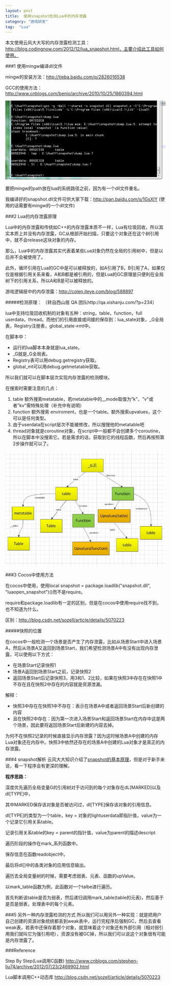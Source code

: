 ```yaml
---
layout: post
title:  使用snapshot检测Lua中的内存泄露
category: "游戏研发"
tag:  "Lua"
---
```



本文使用云风大大写的内存泄露检测工具：http://blog.codingnow.com/2012/12/lua_snapshot.html，主要介绍此工具如何使用。

###1 使用mingw编译dll文件

mingw的安装方法：http://tieba.baidu.com/p/2826016538

GCC的使用方法：http://www.cnblogs.com/benio/archive/2010/10/25/1860394.html

![Alt text](/images/2015/1426694222116.png)

要把mingw的path放在lua的系统路径之前，因为有一个dll文件重名。

我编译好的snapshot.dll文件可供大家下载：http://pan.baidu.com/s/1GsXIY (使用的话需要有mingw的一个dll文件)

###2 Lua的内存泄露原理

Lua中的内存泄露和传统如C++的内存泄露本质不一样，Lua有垃圾回收，所以其实本质上并没有内存泄露，GC从根部开始扫描，只要这个对象还在这个树引用中，就不会release这块对象的内存。

那么，Lua中的内存泄露其实代表着某些Lua对象仍然在全局的引用树中，但是以后并不会被使用了。

此外，循环引用在Lua的GC中是可以被释放的，如A引用了B，B引用了A，如果仅仅是根据引用关系来看，A和B都是被引用的，但是Lua的GC原理是只便利在全局树下的引用关系，所以A和B是可以被释放的。

游戏逻辑层中的内存泄露：http://colen.iteye.com/blog/588897

#####检测原理：
（转自西山居 QA 团队http://qa.xishanju.com/?p=234）

lua中支持垃圾回收机制的对象有五种：string，table，function，full userdata，thread。而他们的引用直接或间接的保存到：lua_state对象，_G全局表，Registry注册表，global_state->mt中。

 在脚本中：
- 运行的lua脚本本身就是lua_state。
- _G就是_G全局表。
- Registry表可以用debug.getregistry获取。
- global_mt可以用debug.getmetatable获取。

 所以我们就可以在脚本层次实现内存泄露的检测模块。

 在搜索时需要注意的几点：
 1. table 额外搜索metatable，若metatable中的__mode取值为”k"、"v"或者”kv"需特殊处理（补充中有说明）
 2. function 额外搜索 enviroment，也是一个table。额外搜索upvalues，这个可以是任何类型。
 3. 由于userdata在script层次不能被修改，所以搜搜他的metatable吧
 4. thread对象就是coroutine对象，在script中一般都不会创建多个coroutine，所以在脚本中没搜索它。若是需求的话，获取到它的线程函数，然后再按照第2步操作就可以了。

![Alt text](/images/2015/1426944320477.png)

###3 Cocos中使用方法

在cocos中使用，使用local snapshot = package.loadlib("snapshot.dll", "luaopen_snapshot")()而不是require。

require和package.loadlib有一定的区别，但是在cocos中使用require找不到，也不知道为什么。

区别：http://blog.csdn.net/sozell/article/details/5070223

#####快照的位置

在cocos中一般检测一个场景是否产生了内存泄露，比如从场景Start中进入场景A，然后从场景A又返回到场景Start，我们希望检测场景A中有没有出现内存泄露，可以使用以下方式：
- 在场景Start记录快照1
- 场景A返回到场景Start之前，记录快照2
- 返回场景Start后记录快照3，用3和1、2比较，如果在快照3中存在在快照1中不存在且在快照2中存在的内容就是资源泄漏。

解释：
- 快照3中存在在快照1中不存在：表示在场景A中或者返回场景Start后新创建的内容
- 且在快照2中存在：因为第一次进入场景Start和返回场景Start在内存中这是两个场景，因此要将返回场景Start后新建的内容去掉。

为何不在快照2记录的时候直接显示内存泄露？因为这时候场景A中创建的内存Lua对象还在内存中。快照3中依然还存在的场景A中创建的Lua对象才是真正的内存泄露。


###4 snapshot解析
云风大大知识介绍了[snapshot的基本原理](http://blog.codingnow.com/2012/12/lua_snapshot.html)，但是对于新手来说，看一下程序会有更深的理解。

**程序思路：**

深度优先遍历全局变量G的引用树对于访问到的每个对象存在dL[MARKED]以及dl[TYPE]中，

其中MARKED保存该对象是否被访问过，dl[TYPE]保存该对象的引用信息。

dl[TYPE]的类型为一个table，key = 对象的lightuserdata即指针值，value为一个记录它引用关系table。

记录引用关系table的key = parent的指针值，value为parent的描述descript

遍历阶段的操作在mark_系列函数中。

保存信息在函数readobject中。

最后将dl[]中的各类对象的应用信息输出。

遍历去全局变量树的时候，需要考虑弱表、元表、函数的upValue。

以mark_table函数为例，此函数对一个talbe进行遍历。

首先判断该table是否为弱表，然后递归调用mark_table(table的元表)，然后基于是否是弱表，处理表中的每个元素。



###5 另外一种内存泄露检测的方式
所以我们可以用另外一种实现：就是把用户自己创建的资源对象统统都丢到weak表中，运行完程序后强制GC，然后去查看weak表，若表中还保存着那个对象，就意味着这个对象还有外部引用（相对弱引用我们就叫它为强引用吧），资源没有被GC掉，所以我们可以说这个对象很有可能是内存泄露了。


###Reference

Step By Step(Lua调用C函数)  http://www.cnblogs.com/stephen-liu74/archive/2012/07/23/2469902.html

Lua脚本调用C++动态库 http://blog.csdn.net/sozell/article/details/5070223   

